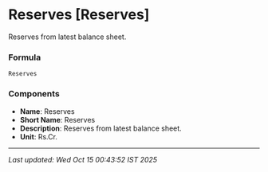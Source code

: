 # Reserves [Reserves]
Reserves from latest balance sheet.

### Formula
```text
Reserves
```


### Components
- **Name**: Reserves
- **Short Name**: Reserves
- **Description**: Reserves from latest balance sheet.
- **Unit**: Rs.Cr.

---
*Last updated: Wed Oct 15 00:43:52 IST 2025*
